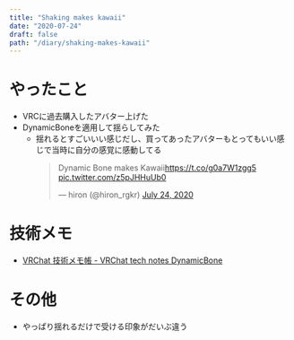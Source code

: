 ```yaml
---
title: "Shaking makes kawaii"
date: "2020-07-24"
draft: false
path: "/diary/shaking-makes-kawaii"
---
```


# やったこと

+ VRCに過去購入したアバター上げた
+ DynamicBoneを適用して揺らしてみた
  + 揺れるとすごいいい感じだし、買ってあったアバターもとってもいい感じで当時に自分の感覚に感動してる
　　  <blockquote class="twitter-tweet"><p lang="en" dir="ltr">Dynamic Bone makes Kawaii<a href="https://t.co/g0a7W1zgg5">https://t.co/g0a7W1zgg5</a> <a href="https://t.co/z5pJHHuUb0">pic.twitter.com/z5pJHHuUb0</a></p>&mdash; hiron (@hiron_rgkr) <a href="https://twitter.com/hiron_rgkr/status/1286497116739649536?ref_src=twsrc%5Etfw">July 24, 2020</a></blockquote> <script async src="https://platform.twitter.com/widgets.js" charset="utf-8"></script>

# 技術メモ

+ [VRChat 技術メモ帳 - VRChat tech notes DynamicBone](https://vrcworld.wiki.fc2.com/wiki/DynamicBone)
  
# その他

+ やっぱり揺れるだけで受ける印象がだいぶ違う